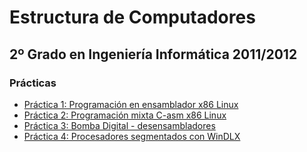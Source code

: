 Estructura de Computadores
==========================
2º Grado en Ingeniería Informática 2011/2012
--------------------------------------------

### Prácticas
* [Práctica 1: Programación en ensamblador x86 Linux](practica_01/README.md)
* [Práctica 2: Programación mixta C-asm x86 Linux](practica_02/README.md)
* [Práctica 3: Bomba Digital - desensambladores](practica_03/README.md)
* [Práctica 4: Procesadores segmentados con WinDLX](practica_04/README.md)
